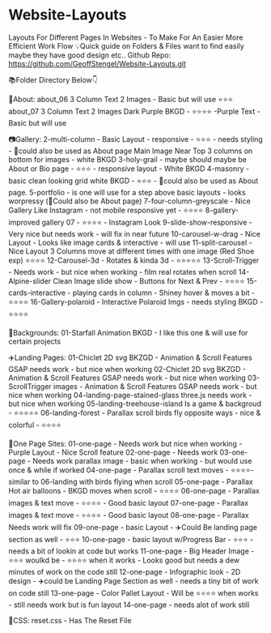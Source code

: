 # Website-Layouts
Layouts For Different Pages In Websites - To Make For An Easier More Efficient Work Flow
💡Quick guide on Folders & Files want to find easily maybe they have good design etc..
Github Repo: https://github.com/GeoffStengel/Website-Layouts.git

📚Folder Directory Below👇

🧑About:
    about_06 3 Column Text 2 Images - Basic but will use ⭐⭐⭐
    about_07 3 Column Text 2 Images Dark Purple BKGD - ⭐⭐⭐⭐ -Purple Text - Basic but will use

📷Gallery:
    2-multi-column - Basic Layout - responsive - ⭐⭐⭐ - needs styling - 🧑could also be used as About page
    Main Image Near Top 3 columns on bottom for images - white BKGD
    3-holy-grail - maybe should maybe be About or Bio page - ⭐⭐⭐ - responsive layout - White BKGD
    4-masonry - basic clean looking grid white BKGD - ⭐⭐⭐ - 🧑could also be used as About page.
    5-portfolio - is one will use for a step above basic layouts - looks worpressy (🧑Could also be About page)
    7-four-column-greyscale - Nice Gallery Like Instagram - not mobile responsive yet - ⭐⭐⭐⭐
    8-gallery-improved gallery 07 - ⭐⭐⭐⭐ - Instagram Look
    9-slide-show-responsive - Very nice but needs work - will fix in near future
    10-carousel-w-drag - Nice Layout - Looks like image cards & interactive - will use
    11-split-carousel - Nice Layout 3 Columns move at different times with one image (Red Shoe exp) ⭐⭐⭐⭐
    12-Carousel-3d - Rotates & kinda 3d - ⭐⭐⭐⭐⭐
    13-Scroll-Trigger - Needs work - but nice when working - film real rotates when scroll
    14-Alpine-slider Clean Image slide show - Buttons for Next & Prev - ⭐⭐⭐⭐
    15-cards-interactive - playing cards in column - Shiney hover & moves a bit - ⭐⭐⭐⭐
    16-Gallery-polaroid - Interactive Polaroid Imgs - needs styling BKGD - ⭐⭐⭐⭐

🌄Backgrounds:
    01-Starfall Animation BKGD - I like this one & will use for certain projects

✈️Landing Pages:
    01-Chiclet 2D svg BKZGD - Animation & Scroll Features GSAP  needs work - but nice when working
    02-Chiclet 2D svg BKZGD - Animation & Scroll Features GSAP  needs work - but nice when working
    03-ScrollTrigger images - Animation & Scroll Features GSAP  needs work - but nice when working
    04-landing-page-stained-glass  three.js  needs work - but nice when working
    05-landing-treehouse-island Is a game & backgroud - ⭐⭐⭐⭐⭐
    06-landing-forest - Parallax scroll birds fly opposite ways - nice & colorful - ⭐⭐⭐⭐

📝One Page Sites:
    01-one-page - Needs work but nice when working - Purple Layout - Nice Scroll feature
    02-one-page - Needs work
    03-one-page - Needs work parallax image - basic when working - but would use once & while if worked
    04-one-page - Parallax scroll text moves - ⭐⭐⭐⭐- similar to 06-landing with birds flying when scroll
    05-one-page - Parallax Hot air balloons - BKGD moves when scroll - ⭐⭐⭐⭐
    06-one-page - Parallax images & text move -  ⭐⭐⭐⭐ - Good basic layout
    07-one-page - Parallax images & text move - ⭐⭐⭐⭐ - Good basic layout
    08-one-page - Parallax Needs work will fix
    09-one-page - basic Layout - ✈️Could Be landing page section as well - ⭐⭐⭐
    10-one-page - basic layout w/Progress Bar - ⭐⭐⭐ - needs a bit of lookin at code but works
    11-one-page - Big Header Image - ⭐⭐⭐ woulkd be - ⭐⭐⭐⭐ when it works - Looks good but needs a dew minutes of work on the code still
    12-one-page - Infographic look - 2D design - ✈️could be Landing Page Section as well - needs a tiny bit of work on code still
    13-one-page - Color Pallet Layout - Will be ⭐⭐⭐⭐ when works - still needs work but is fun layout
    14-one-page - needs alot of work still

📁CSS:
    reset.css - Has The Reset File
